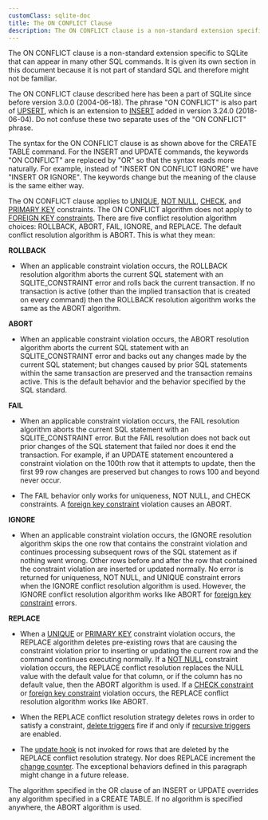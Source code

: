 ```yaml
---
customClass: sqlite-doc
title: The ON CONFLICT Clause
description: The ON CONFLICT clause is a non-standard extension specific to SQLite that can appear in many other SQL commands.
---
```


<!-- do-not-touch-svg-import: 'conflict.svg' -->

The ON CONFLICT clause is a non-standard extension specific to SQLite
that can appear in many other SQL commands. It is given its own section
in this document because it is not part of standard SQL and therefore
might not be familiar.

The ON CONFLICT clause described here has been a part of SQLite since
before version 3.0.0 (2004-06-18). The phrase "ON CONFLICT" is also part
of [UPSERT](lang_upsert), which is an extension to [INSERT](lang_insert)
added in version 3.24.0 (2018-06-04). Do not confuse these two separate
uses of the "ON CONFLICT" phrase.

The syntax for the ON CONFLICT clause is as shown above for the CREATE
TABLE command. For the INSERT and UPDATE commands, the keywords "ON
CONFLICT" are replaced by "OR" so that the syntax reads more naturally.
For example, instead of "INSERT ON CONFLICT IGNORE" we have "INSERT OR
IGNORE". The keywords change but the meaning of the clause is the same
either way.

The ON CONFLICT clause applies to
[UNIQUE](lang_createtable#uniqueconst), [NOT
NULL](lang_createtable#notnullconst), [CHECK](lang_createtable#ckconst),
and [PRIMARY KEY](lang_createtable#primkeyconst) constraints. The ON
CONFLICT algorithm does not apply to
<a href="https://www.sqlite.org/foreignkeys.html"
target="_blank">FOREIGN KEY constraints</a>. There are five conflict
resolution algorithm choices: ROLLBACK, ABORT, FAIL, IGNORE, and
REPLACE. The default conflict resolution algorithm is ABORT. This is
what they mean:

<div class="no-bullets-list">

**ROLLBACK**  
- When an applicable constraint violation occurs, the ROLLBACK resolution
algorithm aborts the current SQL statement with an SQLITE_CONSTRAINT
error and rolls back the current transaction. If no transaction is
active (other than the implied transaction that is created on every
command) then the ROLLBACK resolution algorithm works the same as the
ABORT algorithm.

**ABORT**  
- When an applicable constraint violation occurs, the ABORT resolution
algorithm aborts the current SQL statement with an SQLITE_CONSTRAINT
error and backs out any changes made by the current SQL statement; but
changes caused by prior SQL statements within the same transaction are
preserved and the transaction remains active. This is the default
behavior and the behavior specified by the SQL standard.

**FAIL**  
- When an applicable constraint violation occurs, the FAIL resolution
algorithm aborts the current SQL statement with an SQLITE_CONSTRAINT
error. But the FAIL resolution does not back out prior changes of the
SQL statement that failed nor does it end the transaction. For example,
if an UPDATE statement encountered a constraint violation on the 100th
row that it attempts to update, then the first 99 row changes are
preserved but changes to rows 100 and beyond never occur.

- The FAIL behavior only works for uniqueness, NOT NULL, and CHECK
constraints. A <a href="https://www.sqlite.org/foreignkeys.html"
target="_blank">foreign key constraint</a> violation causes an ABORT.

**IGNORE**  
- When an applicable constraint violation occurs, the IGNORE resolution
algorithm skips the one row that contains the constraint violation and
continues processing subsequent rows of the SQL statement as if nothing
went wrong. Other rows before and after the row that contained the
constraint violation are inserted or updated normally. No error is
returned for uniqueness, NOT NULL, and UNIQUE constraint errors when the
IGNORE conflict resolution algorithm is used. However, the IGNORE
conflict resolution algorithm works like ABORT for
<a href="https://www.sqlite.org/foreignkeys.html"
target="_blank">foreign key constraint</a> errors.

**REPLACE**  
- When a [UNIQUE](lang_createtable#uniqueconst) or [PRIMARY
KEY](lang_createtable#primkeyconst) constraint violation occurs, the
REPLACE algorithm deletes pre-existing rows that are causing the
constraint violation prior to inserting or updating the current row and
the command continues executing normally. If a [NOT
NULL](lang_createtable#notnullconst) constraint violation occurs, the
REPLACE conflict resolution replaces the NULL value with the default
value for that column, or if the column has no default value, then the
ABORT algorithm is used. If a [CHECK
constraint](lang_createtable#ckconst) or
<a href="https://www.sqlite.org/foreignkeys.html"
target="_blank">foreign key constraint</a> violation occurs, the REPLACE
conflict resolution algorithm works like ABORT.

- When the REPLACE conflict resolution strategy deletes rows in order to
satisfy a constraint, [delete triggers](lang_createtrigger) fire if and
only if
<a href="https://www.sqlite.org/pragma.html#pragma_recursive_triggers"
target="_blank">recursive triggers</a> are enabled.

- The <a href="https://www.sqlite.org/c3ref/update_hook.html"
target="_blank">update hook</a> is not invoked for rows that are deleted
by the REPLACE conflict resolution strategy. Nor does REPLACE increment
the <a href="https://www.sqlite.org/c3ref/changes.html"
target="_blank">change counter</a>. The exceptional behaviors defined in
this paragraph might change in a future release.

The algorithm specified in the OR clause of an INSERT or UPDATE
overrides any algorithm specified in a CREATE TABLE. If no algorithm is
specified anywhere, the ABORT algorithm is used.

</div>